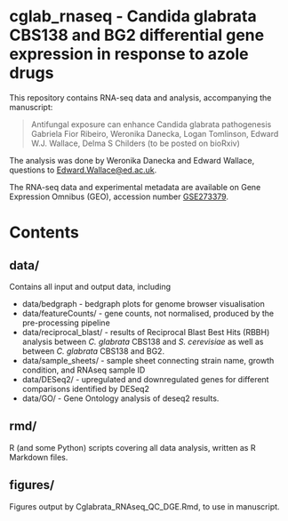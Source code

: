 # cglab_rnaseq - Candida glabrata CBS138 and BG2 differential gene expression in response to azole drugs

This repository contains RNA-seq data and analysis, accompanying the manuscript:

> Antifungal exposure can enhance Candida glabrata pathogenesis
> Gabriela Fior Ribeiro, Weronika Danecka, Logan Tomlinson, Edward W.J. Wallace, Delma S Childers
> (to be posted on bioRxiv)

The analysis was done by Weronika Danecka and Edward Wallace, questions to Edward.Wallace@ed.ac.uk.

The RNA-seq data and experimental metadata are available on Gene Expression Omnibus (GEO), accession number [GSE273379](https://www.ncbi.nlm.nih.gov/geo/query/acc.cgi?acc=GSE273379).


# Contents

## data/

Contains all input and output data, including

- data/bedgraph - bedgraph plots for genome browser visualisation
- data/featureCounts/ - gene counts, not normalised, produced by the pre-processing pipeline
- data/reciprocal_blast/ - results of Reciprocal Blast Best Hits (RBBH) analysis between _C. glabrata_ CBS138 and _S. cerevisiae_ as well as between _C. glabrata_ CBS138 and BG2.
- data/sample_sheets/ - sample sheet connecting strain name, growth condition, and RNAseq sample ID
- data/DESeq2/ - upregulated and downregulated genes for different comparisons identified by DESeq2
- data/GO/ - Gene Ontology analysis of deseq2 results.


## rmd/ 

R (and some Python) scripts covering all data analysis, written as R Markdown files.

## figures/

Figures output by Cglabrata_RNAseq_QC_DGE.Rmd, to use in manuscript.
